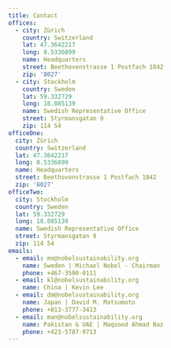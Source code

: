 ```yaml
---
title: Contact
offices:
  - city: Zürich
    country: Switzerland
    lat: 47.3642217
    long: 8.5336899
    name: Headquarters
    street: Beethovenstrasse 1 Postfach 1842
    zip: '8027'
  - city: Stockholm
    country: Sweden
    lat: 59.332729
    long: 18.085139
    name: Swedish Representative Office
    street: Styrmansgatan 9
    zip: 114 54
officeOne:
  city: Zürich
  country: Switzerland
  lat: 47.3642217
  long: 8.5336899
  name: Headquarters
  street: Beethovenstrasse 1 Postfach 1842
  zip: '8027'
officeTwo:
  city: Stockholm
  country: Sweden
  lat: 59.332729
  long: 18.085139
  name: Swedish Representative Office
  street: Styrmansgatan 9
  zip: 114 54
emails:
  - email: mn@nobelsustainability.org
    name: Sweden | Michael Nobel - Chairman
    phone: +467-3500-0111
  - email: kl@nobelsustainability.org
    name: China | Kevin Lee
  - email: dm@nobelsustainability.org
    name: Japan | David M. Matsumoto
    phone: +813-3777-3413
  - email: man@nobelsustainability.org
    name: Pakistan & UAE | Maqsood Ahmad Naz
    phone: +423-5787-9713
---
```


